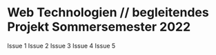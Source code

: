 # Web Technologien // begleitendes Projekt Sommersemester 2022

Issue 1
Issue 2
Issue 3
Issue 4
Issue 5